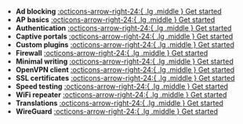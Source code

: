<div class="grid cards" markdown>

- __Ad blocking__ [:octicons-arrow-right-24:{ .lg .middle } Get started](adblock.md)
- __AP basics__ [:octicons-arrow-right-24:{ .lg .middle } Get started](ap-basics.md)
- __Authentication__ [:octicons-arrow-right-24:{ .lg .middle } Get started](authentication.md)
- __Captive portals__ [:octicons-arrow-right-24:{ .lg .middle } Get started](captive.md)
- __Custom plugins__ [:octicons-arrow-right-24:{ .lg .middle } Get started](custom-plugins.md)
- __Firewall__ [:octicons-arrow-right-24:{ .lg .middle } Get started](firewall.md)
- __Minimal writing__ [:octicons-arrow-right-24:{ .lg .middle } Get started](minwrite.md)
- __OpenVPN client__ [:octicons-arrow-right-24:{ .lg .middle } Get started](openvpn.md)
- __SSL certificates__ [:octicons-arrow-right-24:{ .lg .middle } Get started](ssl.md)
- __Speed testing__ [:octicons-arrow-right-24:{ .lg .middle } Get started](speedtest.md)
- __WiFi repeater__ [:octicons-arrow-right-24:{ .lg .middle } Get started](repeater.md)
- __Translations__ [:octicons-arrow-right-24:{ .lg .middle } Get started](translations.md)
- __WireGuard__ [:octicons-arrow-right-24:{ .lg .middle } Get started](wireguard.md)

</div>
